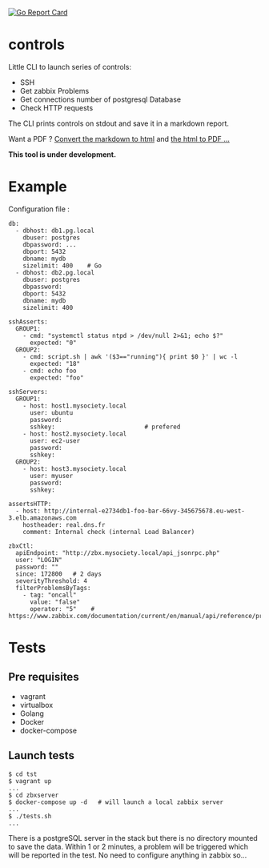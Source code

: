 [![Go Report Card](https://goreportcard.com/badge/github.com/sgaunet/controls)](https://goreportcard.com/report/github.com/sgaunet/controls)


# controls

Little CLI to launch series of controls:

* SSH
* Get zabbix Problems
* Get connections number of postgresql Database
* Check HTTP requests

The CLI prints controls on stdout and save it in a markdown report.

Want a PDF ? [Convert the markdown to html](https://github.com/sgaunet/mdtohtml) and [the html to PDF ... ](https://wkhtmltopdf.org/)

**This tool is under development.**


# Example

Configuration file :

```
db:
  - dbhost: db1.pg.local
    dbuser: postgres
    dbpassword: ...
    dbport: 5432
    dbname: mydb
    sizelimit: 400    # Go
  - dbhost: db2.pg.local
    dbuser: postgres
    dbpassword: 
    dbport: 5432
    dbname: mydb
    sizelimit: 400

sshAsserts:
  GROUP1:
    - cmd: "systemctl status ntpd > /dev/null 2>&1; echo $?"
      expected: "0"
  GROUP2:
    - cmd: script.sh | awk '($3=="running"){ print $0 }' | wc -l
      expected: "18"
    - cmd: echo foo
      expected: "foo"

sshServers:
  GROUP1:
    - host: host1.mysociety.local
      user: ubuntu
      password: 
      sshkey:                         # prefered
    - host: host2.mysociety.local
      user: ec2-user
      password: 
      sshkey: 
  GROUP2:
    - host: host3.mysociety.local
      user: myuser
      password: 
      sshkey: 

assertsHTTP:
  - host: http://internal-e2734db1-foo-bar-66vy-345675678.eu-west-3.elb.amazonaws.com
    hostheader: real.dns.fr
    comment: Internal check (internal Load Balancer)

zbxCtl:
  apiEndpoint: "http://zbx.mysociety.local/api_jsonrpc.php"
  user: "LOGIN"
  password: ""
  since: 172800   # 2 days
  severityThreshold: 4
  filterProblemsByTags:
    - tag: "oncall"
      value: "false"
      operator: "5"    # https://www.zabbix.com/documentation/current/en/manual/api/reference/problem/get
```

# Tests

## Pre requisites

* vagrant
* virtualbox
* Golang
* Docker
* docker-compose

## Launch tests

```
$ cd tst
$ vagrant up
...
$ cd zbxserver
$ docker-compose up -d   # will launch a local zabbix server
...
$ ./tests.sh
...
```

There is a postgreSQL server in the stack but there is no directory mounted to save the data. Within 1 or 2 minutes, a problem will be triggered which will be reported in the test. No need to configure anything in zabbix so...
